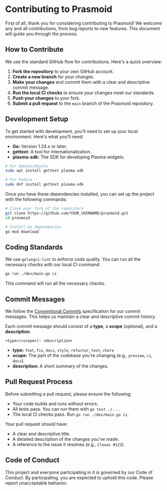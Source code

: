 # Contributing to Prasmoid

First of all, thank you for considering contributing to Prasmoid! We welcome any and all contributions, from bug reports to new features. This document will guide you through the process.

## How to Contribute

We use the standard GitHub flow for contributions. Here's a quick overview:

1.  **Fork the repository** to your own GitHub account.
2.  **Create a new branch** for your changes.
3.  **Make your changes** and commit them with a clear and descriptive commit message.
4.  **Run the local CI checks** to ensure your changes meet our standards.
5.  **Push your changes** to your fork.
6.  **Submit a pull request** to the `main` branch of the Prasmoid repository.

## Development Setup

To get started with development, you'll need to set up your local environment. Here's what you'll need:

- **Go:** Version 1.24.x or later.
- **gettext:** A tool for internationalization.
- **plasma-sdk:** The SDK for developing Plasma widgets.

```bash
# For Debian/Ubuntu
sudo apt install gettext plasma-sdk

# For Fedora
sudo dnf install gettext plasma-sdk
```

Once you have these dependencies installed, you can set up the project with the following commands:

```bash
# Clone your fork of the repository
git clone https://github.com/YOUR_USERNAME/prasmoid.git
cd prasmoid

# Install Go dependencies
go mod download
```

## Coding Standards

We use `golangci-lint` to enforce code quality. You can run all the necessary checks with our local CI command:

```bash
go run ./dev/main.go ci
```

This command will run all the necessary checks.

## Commit Messages

We follow the [Conventional Commits](https://www.conventionalcommits.org/en/v1.0.0/) specification for our commit messages. This helps us maintain a clear and descriptive commit history.

Each commit message should consist of a **type**, a **scope** (optional), and a **description**.

```
<type>(<scope>): <description>
```

- **type:** `feat`, `fix`, `docs`, `style`, `refactor`, `test`, `chore`
- **scope:** The part of the codebase you're changing (e.g., `preview`, `ci`, `docs`).
- **description:** A short summary of the changes.

## Pull Request Process

Before submitting a pull request, please ensure the following:

- Your code builds and runs without errors.
- All tests pass. You can run them with `go test ./...`.
- The local CI checks pass. Run `go run ./dev/main.go ci`.

Your pull request should have:

- A clear and descriptive title.
- A detailed description of the changes you've made.
- A reference to the issue it resolves (e.g., `Closes #123`).

## Code of Conduct

This project and everyone participating in it is governed by our Code of Conduct. By participating, you are expected to uphold this code. Please report unacceptable behavior.
